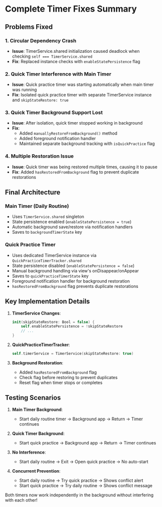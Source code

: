 # Complete Timer Fixes Summary

## Problems Fixed

### 1. Circular Dependency Crash
- **Issue**: TimerService.shared initialization caused deadlock when checking `self === TimerService.shared`
- **Fix**: Replaced instance checks with `enableStatePersistence` flag

### 2. Quick Timer Interference with Main Timer
- **Issue**: Quick practice timer was starting automatically when main timer was running
- **Fix**: Isolated quick practice timer with separate TimerService instance and `skipStateRestore: true`

### 3. Quick Timer Background Support Lost
- **Issue**: After isolation, quick timer stopped working in background
- **Fix**: 
  - Added `manuallyRestoreFromBackground()` method
  - Added foreground notification handler
  - Maintained separate background tracking with `isQuickPractice` flag

### 4. Multiple Restoration Issue
- **Issue**: Quick timer was being restored multiple times, causing it to pause
- **Fix**: Added `hasRestoredFromBackground` flag to prevent duplicate restorations

## Final Architecture

### Main Timer (Daily Routine)
- Uses `TimerService.shared` singleton
- State persistence enabled (`enableStatePersistence = true`)
- Automatic background save/restore via notification handlers
- Saves to `backgroundTimerState` key

### Quick Practice Timer
- Uses dedicated TimerService instance via `QuickPracticeTimerTracker.shared`
- State persistence disabled (`enableStatePersistence = false`)
- Manual background handling via view's onDisappear/onAppear
- Saves to `quickPracticeTimerState` key
- Foreground notification handler for background restoration
- `hasRestoredFromBackground` flag prevents duplicate restorations

## Key Implementation Details

1. **TimerService Changes**:
   ```swift
   init(skipStateRestore: Bool = false) {
       self.enableStatePersistence = !skipStateRestore
       // ...
   }
   ```

2. **QuickPracticeTimerTracker**:
   ```swift
   self.timerService = TimerService(skipStateRestore: true)
   ```

3. **Background Restoration**:
   - Added `hasRestoredFromBackground` flag
   - Check flag before restoring to prevent duplicates
   - Reset flag when timer stops or completes

## Testing Scenarios

1. **Main Timer Background**:
   - Start daily routine timer → Background app → Return → Timer continues

2. **Quick Timer Background**:
   - Start quick practice → Background app → Return → Timer continues

3. **No Interference**:
   - Start daily routine → Exit → Open quick practice → No auto-start

4. **Concurrent Prevention**:
   - Start daily routine → Try quick practice → Shows conflict alert
   - Start quick practice → Try daily routine → Shows conflict message

Both timers now work independently in the background without interfering with each other!